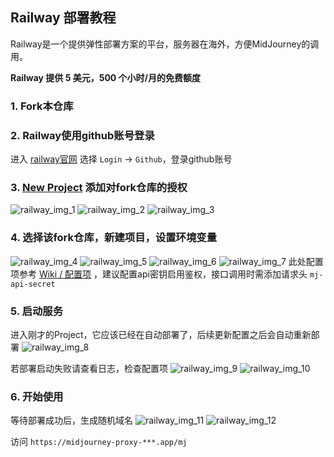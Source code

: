 ## Railway 部署教程

Railway是一个提供弹性部署方案的平台，服务器在海外，方便MidJourney的调用。

**Railway 提供 5 美元，500 个小时/月的免费额度**

### 1. Fork本仓库
### 2. Railway使用github账号登录
进入 [railway官网](https://railway.app) 选择 `Login` -> `Github`，登录github账号

### 3. [New Project](https://railway.app/new) 添加对fork仓库的授权
![railway_img_1](./railway_img_1.png)
![railway_img_2](./railway_img_2.png)
![railway_img_3](./railway_img_3.png)

### 4. 选择该fork仓库，新建项目，设置环境变量
![railway_img_4](./railway_img_4.png)
![railway_img_5](./railway_img_5.png)
![railway_img_6](./railway_img_6.png)
![railway_img_7](./railway_img_7.png)
此处配置项参考 [Wiki / 配置项](https://github.com/novicezk/midjourney-proxy/wiki/%E9%85%8D%E7%BD%AE%E9%A1%B9) ，建议配置api密钥启用鉴权，接口调用时需添加请求头 `mj-api-secret`

### 5. 启动服务
进入刚才的Project，它应该已经在自动部署了，后续更新配置之后会自动重新部署
![railway_img_8](./railway_img_8.png)

若部署启动失败请查看日志，检查配置项
![railway_img_9](./railway_img_9.png)
![railway_img_10](./railway_img_10.png)

### 6. 开始使用
等待部署成功后，生成随机域名
![railway_img_11](./railway_img_11.png)
![railway_img_12](./railway_img_12.png)

访问 `https://midjourney-proxy-***.app/mj`
